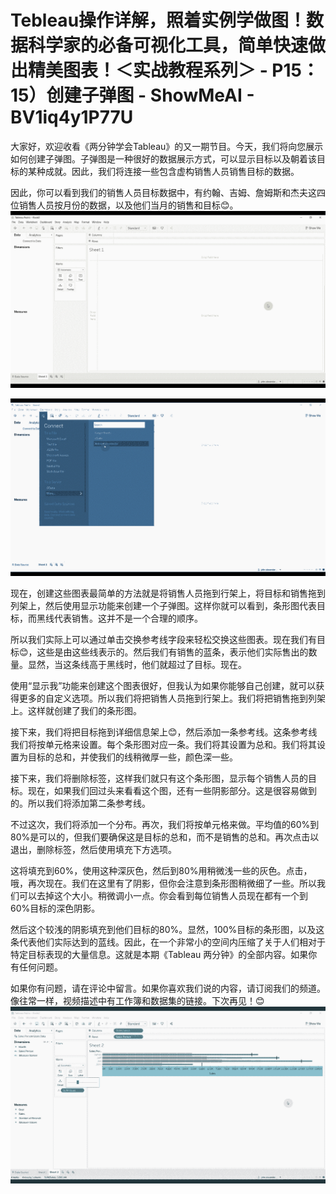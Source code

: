 # Tebleau操作详解，照着实例学做图！数据科学家的必备可视化工具，简单快速做出精美图表！＜实战教程系列＞ - P15：15）创建子弹图 - ShowMeAI - BV1iq4y1P77U

大家好，欢迎收看《两分钟学会Tableau》的又一期节目。今天，我们将向您展示如何创建子弹图。子弹图是一种很好的数据展示方式，可以显示目标以及朝着该目标的某种成就。因此，我们将连接一些包含虚构销售人员销售目标的数据。

因此，你可以看到我们的销售人员目标数据中，有约翰、吉姆、詹姆斯和杰夫这四位销售人员按月份的数据，以及他们当月的销售和目标😊。![](img/c5398f00a344113deb167264c7ddec96_1.png)

![](img/c5398f00a344113deb167264c7ddec96_2.png)

现在，创建这些图表最简单的方法就是将销售人员拖到行架上，将目标和销售拖到列架上，然后使用显示功能来创建一个子弹图。这样你就可以看到，条形图代表目标，而黑线代表销售。这并不是一个合理的顺序。

所以我们实际上可以通过单击交换参考线字段来轻松交换这些图表。现在我们有目标😊，这些是由这些线表示的。然后我们有销售的蓝条，表示他们实际售出的数量。显然，当这条线高于黑线时，他们就超过了目标。现在。

使用“显示我”功能来创建这个图表很好，但我认为如果你能够自己创建，就可以获得更多的自定义选项。所以我们将把销售人员拖到行架上。我们将把销售拖到列架上。这样就创建了我们的条形图。

接下来，我们将把目标拖到详细信息架上😊，然后添加一条参考线。这条参考线我们将按单元格来设置。每个条形图对应一条。我们将其设置为总和。我们将其设置为目标的总和，并使我们的线稍微厚一些，颜色深一些。

接下来，我们将删除标签，这样我们就只有这个条形图，显示每个销售人员的目标。现在，如果我们回过头来看看这个图，还有一些阴影部分。这是很容易做到的。所以我们将添加第二条参考线。

不过这次，我们将添加一个分布。再次，我们将按单元格来做。平均值的60%到80%是可以的，但我们要确保这是目标的总和，而不是销售的总和。再次点击以退出，删除标签，然后使用填充下方选项。

这将填充到60%，使用这种深灰色，然后到80%用稍微浅一些的灰色。点击，哦，再次现在。我们在这里有了阴影，但你会注意到条形图稍微细了一些。所以我们可以去掉这个大小。稍微调小一点。你会看到每位销售人员现在都有一个到60%目标的深色阴影。

然后这个较浅的阴影填充到他们目标的80%。显然，100%目标的条形图，以及这条代表他们实际达到的蓝线。因此，在一个非常小的空间内压缩了关于人们相对于特定目标表现的大量信息。这就是本期《Tableau 两分钟》的全部内容。如果你有任何问题。

如果你有问题，请在评论中留言。如果你喜欢我们说的内容，请订阅我们的频道。像往常一样，视频描述中有工作簿和数据集的链接。下次再见！😊 ![](img/c5398f00a344113deb167264c7ddec96_4.png)
